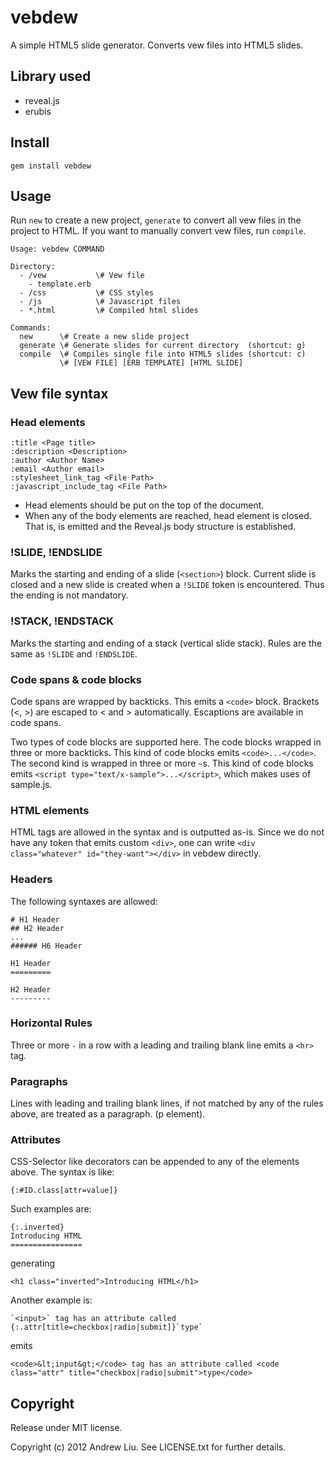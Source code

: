 # vebdew

A simple HTML5 slide generator.
Converts vew files into HTML5 slides.

## Library used
- reveal.js
- erubis

## Install
```
gem install vebdew
```

## Usage

Run `new` to create a new project, `generate` to convert all vew files in the project to HTML.  If you want to manually convert vew files, run `compile`.

```
Usage: vebdew COMMAND

Directory:
  - /vew           \# Vew file
    - template.erb
  - /css           \# CSS styles
  - /js            \# Javascript files
  - *.html         \# Compiled html slides

Commands:
  new      \# Create a new slide project
  generate \# Generate slides for current directory  (shortcut: g)
  compile  \# Compiles single file into HTML5 slides (shortcut: c)
           \# [VEW FILE] [ERB TEMPLATE] [HTML SLIDE]
```

## Vew file syntax

### Head elements

```
:title <Page title>
:description <Description>
:author <Author Name>
:email <Author email>
:stylesheet_link_tag <File Path>
:javascript_include_tag <File Path>
```

- Head elements should be put on the top of the document.
- When any of the body elements are reached, head element is closed. That is, </head> is emitted and the Reveal.js body structure is established.

### !SLIDE, !ENDSLIDE

Marks the starting and ending of a slide (`<section>`) block.
Current slide is closed and a new slide is created when a `!SLIDE` token is encountered. Thus the ending is not mandatory.

### !STACK, !ENDSTACK
Marks the starting and ending of a stack (vertical slide stack). Rules are the same as `!SLIDE` and `!ENDSLIDE`.

### Code spans & code blocks
Code spans are wrapped by backticks. This emits a `<code>` block. Brackets (<, >) are escaped to &lt; and &gt; automatically. Escaptions are available in code spans.

Two types of code blocks are supported here. The code blocks wrapped in three or more backticks. This kind of code blocks emits `<code>...</code>`. The second kind is wrapped in three or more `~`s. This kind of code blocks emits `<script type="text/x-sample">...</script>`, which makes uses of sample.js.


### HTML elements
HTML tags are allowed in the syntax and is outputted as-is. Since we do not have any token that emits custom `<div>`, one can write `<div class="whatever" id="they-want"></div>` in vebdew directly.

### Headers
The following syntaxes are allowed:

```
# H1 Header
## H2 Header
...
###### H6 Header

H1 Header
=========

H2 Header
---------
```

### Horizontal Rules
Three or more `-` in a row with a leading and trailing blank line emits a `<hr>` tag.

### Paragraphs
Lines with leading and trailing blank lines, if not matched by any of the rules above, are treated as a paragraph. (p element).

### Attributes
CSS-Selector like decorators can be appended to any of the elements above. The syntax is like:

```
{:#ID.class[attr=value]}
```

Such examples are:

```
{:.inverted}
Introducing HTML
================
```

generating

```
<h1 class="inverted">Introducing HTML</h1>
```

Another example is:

```
`<input>` tag has an attribute called {:.attr[title=checkbox|radio|submit]}`type`
```

emits

```
<code>&lt;input&gt;</code> tag has an attribute called <code class="attr" title="checkbox|radio|submit">type</code>
```

## Copyright

Release under MIT license.

Copyright (c) 2012 Andrew Liu. See LICENSE.txt for
further details.


